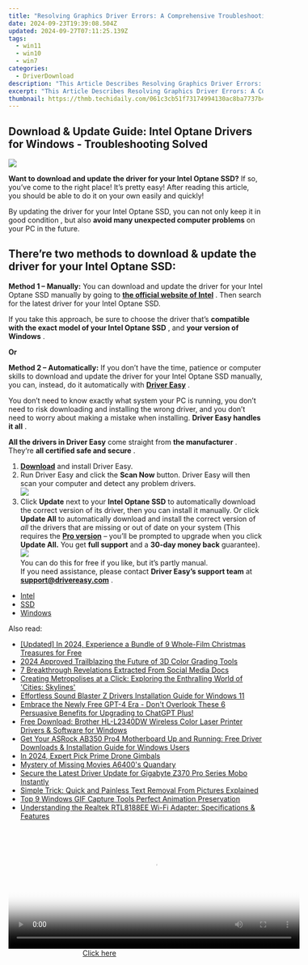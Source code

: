 ```yaml
---
title: "Resolving Graphics Driver Errors: A Comprehensive Troubleshooting Guide"
date: 2024-09-23T19:39:08.504Z
updated: 2024-09-27T07:11:25.139Z
tags:
  - win11
  - win10
  - win7
categories:
  - DriverDownload
description: "This Article Describes Resolving Graphics Driver Errors: A Comprehensive Troubleshooting Guide"
excerpt: "This Article Describes Resolving Graphics Driver Errors: A Comprehensive Troubleshooting Guide"
thumbnail: https://thmb.techidaily.com/061c3cb51f73174994130ac8ba7737b4e102bdd69124ffc25dc40b79dd6e4589.jpg
---
```


## Download & Update Guide: Intel Optane Drivers for Windows - Troubleshooting Solved

![](https://images.drivereasy.com/wp-content/uploads/2018/12/snap000142.png)

 **Want to download and update the driver for your Intel Optane SSD?** If so, you’ve come to the right place! It’s pretty easy! After reading this article, you should be able to do it on your own easily and quickly!

 By updating the driver for your Intel Optane SSD, you can not only keep it in good condition , but also   **avoid many unexpected computer problems**  on your PC in the future.

## **There’re two methods to download & update the driver for your Intel Optane SSD:**

**Method 1 – Manually:**  You can download and update the driver for your Intel Optane SSD manually by going to **[the official website of Intel](https://www.intel.com/content/www/us/en/homepage.html)**  . Then search for the latest driver for your Intel Optane SSD.

 If you take this approach, be sure to choose the driver that’s **compatible with the exact model of your Intel Optane SSD** , and **your version of Windows** .

**Or**

**Method 2 – Automatically:**   If you don’t have the time, patience or computer skills to download and update the driver for your Intel Optane SSD manually, you can, instead, do it automatically with **[Driver Easy](https://tools.techidaily.com/drivereasy/download/)**  .

 You don’t need to know exactly what system your PC is running, you don’t need to risk downloading and installing the wrong driver, and you don’t need to worry about making a mistake when installing. **Driver Easy handles it all** .

**All the drivers in Driver Easy** come straight from **the manufacturer** . They‘re **all certified safe and secure** .

1. **[Download](https://tools.techidaily.com/drivereasy/download/)**  and install Driver Easy.
2. Run Driver Easy and click the **Scan Now**  button. Driver Easy will then scan your computer and detect any problem drivers.  
![](https://images.drivereasy.com/wp-content/uploads/2018/12/snap000027-2.png)
3. Click **Update**  next to your **Intel Optane SSD** to automatically download the correct version of its driver, then you can install it manually. Or click **Update All**  to automatically download and install the correct version of _all_  the drivers that are missing or out of date on your system (This requires the **[Pro version](https://tools.techidaily.com/drivereasy/download/)**  – you’ll be prompted to upgrade when you click **Update All.** You get **full support**  and a **30-day money back**  guarantee).  
![](https://images.drivereasy.com/wp-content/uploads/2018/12/snap000143.png)  
 You can do this for free if you like, but it’s partly manual.  
 If you need assistance, please contact **Driver Easy’s support team** at [**support@drivereasy.com**](https://tools.techidaily.com/drivereasy/download/) .

* [Intel](https://tools.techidaily.com/drivereasy/download/)
* [SSD](https://tools.techidaily.com/drivereasy/download/)
* [Windows](https://tools.techidaily.com/drivereasy/download/)

<ins class="adsbygoogle"
     style="display:block"
     data-ad-format="autorelaxed"
     data-ad-client="ca-pub-7571918770474297"
     data-ad-slot="1223367746"></ins>

<ins class="adsbygoogle"
     style="display:block"
     data-ad-client="ca-pub-7571918770474297"
     data-ad-slot="8358498916"
     data-ad-format="auto"
     data-full-width-responsive="true"></ins>

<span class="atpl-alsoreadstyle">Also read:</span>
<div><ul>
<li><a href="https://facebook-record-videos.techidaily.com/updated-in-2024-experience-a-bundle-of-9-whole-film-christmas-treasures-for-free/"><u>[Updated] In 2024, Experience a Bundle of 9 Whole-Film Christmas Treasures for Free</u></a></li>
<li><a href="https://some-guidance.techidaily.com/2024-approved-trailblazing-the-future-of-3d-color-grading-tools/"><u>2024 Approved Trailblazing the Future of 3D Color Grading Tools</u></a></li>
<li><a href="https://facebook.techidaily.com/7-breakthrough-revelations-extracted-from-social-media-docs/"><u>7 Breakthrough Revelations Extracted From Social Media Docs</u></a></li>
<li><a href="https://buynow-info.techidaily.com/creating-metropolises-at-a-click-exploring-the-enthralling-world-of-cities-skylines/"><u>Creating Metropolises at a Click: Exploring the Enthralling World of 'Cities: Skylines'</u></a></li>
<li><a href="https://hardware-help.techidaily.com/effortless-sound-blaster-z-drivers-installation-guide-for-windows-11/"><u>Effortless Sound Blaster Z Drivers Installation Guide for Windows 11</u></a></li>
<li><a href="https://tech-revival.techidaily.com/embrace-the-newly-free-gpt-4-era-dont-overlook-these-6-persuasive-benefits-for-upgrading-to-chatgpt-plus/"><u>Embrace the Newly Free GPT-4 Era - Don't Overlook These 6 Persuasive Benefits for Upgrading to ChatGPT Plus!</u></a></li>
<li><a href="https://hardware-help.techidaily.com/free-download-brother-hl-l2340dw-wireless-color-laser-printer-drivers-and-software-for-windows/"><u>Free Download: Brother HL-L2340DW Wireless Color Laser Printer Drivers & Software for Windows</u></a></li>
<li><a href="https://hardware-help.techidaily.com/get-your-asrock-ab350-pro4-motherboard-up-and-running-free-driver-downloads-and-installation-guide-for-windows-users/"><u>Get Your ASRock AB350 Pro4 Motherboard Up and Running: Free Driver Downloads & Installation Guide for Windows Users</u></a></li>
<li><a href="https://fox-hovers.techidaily.com/in-2024-expert-pick-prime-drone-gimbals/"><u>In 2024, Expert Pick Prime Drone Gimbals</u></a></li>
<li><a href="https://extra-tips.techidaily.com/mystery-of-missing-movies-a6400s-quandary/"><u>Mystery of Missing Movies A6400's Quandary</u></a></li>
<li><a href="https://hardware-help.techidaily.com/secure-the-latest-driver-update-for-gigabyte-z370-pro-series-mobo-instantly/"><u>Secure the Latest Driver Update for Gigabyte Z370 Pro Series Mobo Instantly</u></a></li>
<li><a href="https://eaxpv-info.techidaily.com/simple-trick-quick-and-painless-text-removal-from-pictures-explained/"><u>Simple Trick: Quick and Painless Text Removal From Pictures Explained</u></a></li>
<li><a href="https://screen-activity-recording.techidaily.com/top-9-windows-gif-capture-tools-perfect-animation-preservation/"><u>Top 9 Windows GIF Capture Tools Perfect Animation Preservation</u></a></li>
<li><a href="https://hardware-help.techidaily.com/understanding-the-realtek-rtl8188ee-wi-fi-adapter-specifications-and-features/"><u>Understanding the Realtek RTL8188EE Wi-Fi Adapter: Specifications & Features</u></a></li>
</ul></div>

<!-- affiliate ads begin -->
<span id="1983472">
					<video width="576" height="240" style="cursor:pointer"
           poster="//a.impactradius-go.com/display-clicktoplayimage/1983472.png"
           onclick="if(!this.playClicked){this.play();this.setAttribute('controls',true);this.playClicked=true;}">
	   <source src="//a.impactradius-go.com/display-ad/22993-1983472">
	   <img src="//a.impactradius-go.com/display-clicktoplayimage/1983472.png" style="border: none; height: 100%; width: 100%; object-fit: contain">
	</video>
	<div style="width:360px;text-align:center"><a href="javascript:window.open(decodeURIComponent('https%3A%2F%2Fhomestyler.sjv.io%2Fc%2F5597632%2F1983472%2F22993'), '_blank');void(0);">Click here</a></div>
</span>
<img height="0" width="0" src="https://imp.pxf.io/i/5597632/1983472/22993" style="position:absolute;visibility:hidden;" border="0" />
<!-- affiliate ads end -->

